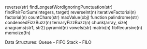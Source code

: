 reverse(str)
findLongestWordIgnoringPunctuation(str)
findPairForSum(integers, target)
reverseInt(n)
iterativeFactorial(n)
factorial(n)
countChars(str)
maxValue(obj)
function palindrome(str)
condensedFizzBuzz(n)
ternaryFizzBuzz(n)
chunk(array, size)
anagrams(str1, str2)
pyramid(n)
vowels(str)
matrix(n)
fibRecursive(n)
memoize(fn)

Data Structures:
Queue - FIFO
Stack - FILO

